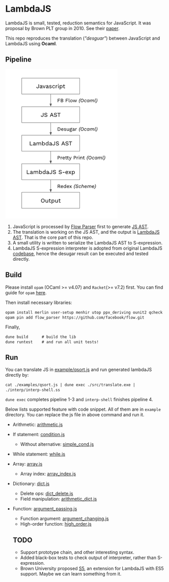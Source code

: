 # LambdaJS

LambdaJS is small, tested, reduction semantics for JavaScript. It was proposal by
Brown PLT group in 2010. See their [paper](http://cs.brown.edu/~sk/Publications/Papers/Published/gsk-essence-javascript/). 

This repo reproduces the translation (*"desguar"*) between JavaScript and LambdaJS using **Ocaml**.


## Pipeline
![pipeline](./pipline.png)

1. JavaScript is processed by [Flow Parser](https://flow.org/) first to generate [JS AST](https://github.com/facebook/flow/blob/master/src/parser/flow_ast.ml). 
2. The translation is working on the JS AST, and the output is [LambdaJS AST](https://github.com/Lw-Cui/lambdaJS/blob/master/lib/desugar.ml). That is the core part of this repo.
3. A small utility is written to serialize the LambdaJS AST to S-expression.
4. LambdaJS S-expression interpreter is adopted from original LambdaJS [codebase](https://github.com/brownplt/LambdaJS), hence the desugar result can be executed and tested directly.

## Build

Please install `opam` (OCaml >= v4.07) and `Racket`(>= v7.2) first. You can find guide for `opam` [here](https://pl.cs.jhu.edu/fpse/coding.html).

Then install necessary libraries:
```
opam install merlin user-setup menhir utop ppx_deriving ounit2 qcheck
opam pin add flow_parser https://github.com/facebook/flow.git
```

Finally,
```
dune build      # build the lib
dune runtest    # and run all unit tests!
```

## Run

You can translate JS in [example/qsort.js](./examples/qsort.js) and run generated lambdaJS directly by:
```
cat ./examples/qsort.js | dune exec ./src/translate.exe | ./interp/interp-shell.ss  
```

`dune exec` completes pipeline 1-3 and `interp-shell` finishes pipeline 4.

Below lists supported feature with code snippet. All of them are in `example` directory. You can replace the js file in above command and run it.

* Arithmetic: [arithmetic.js](./examples/arithmetic.js)
* If statement: [condition.js](./examples/condition.js)
  * Without alternative: [simple_cond.js](./examples/simple_cond.js)
* While statement: [while.js](./examples/while.js)
* Array: [array.js](./examples/array.js)
  * Array index: [array_index.js](./examples/array_index.js)
* Dictionary: [dict.js](./examples/dict.js)
  * Delete ops: [dict_delete.js](./examples/dict_delete.js)
  * Field manipulation: [arithmetic_dict.js](./examples/arithmetic_dict.js)
* Function: [argument_passing.js](./examples/argument_passing.js)
  * Function argument: [argument_changing.js](./examples/argument_changing.js)
  * High-order function: [high_order.js](./examples/high_order.js)

  ## TODO

  * Support prototype chain, and other interesting syntax.
  * Added black-box tests to check output of interpreter, rather than S-expression.
  * Brown University proposed [S5](https://cs.brown.edu/~sk/Publications/Papers/Published/pclpk-s5-semantics/), an extension for LambdaJS with ES5 support. Maybe we can learn something from it.